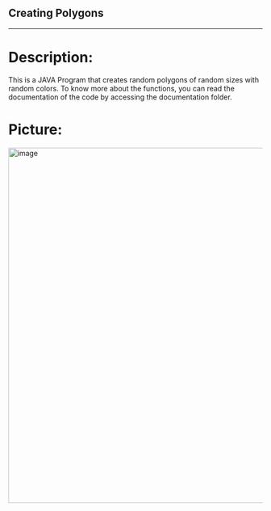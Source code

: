## Creating Polygons

____________________________________________________________________________________________________________________________________________________________________

# Description:

This is a JAVA Program that creates random polygons of random sizes with random colors. To know more about the functions, you can read the documentation of the code by accessing the documentation folder.

# Picture:

<img width="703" alt="image" src="https://user-images.githubusercontent.com/63158543/145807118-d2d972af-ab9e-49a9-b06b-ac1116f048cc.png">

